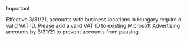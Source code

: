 > [!IMPORTANT]
> Effective 3/31/21, accounts with business locations in Hungary require a valid VAT ID. Please add a valid VAT ID to existing Microsoft Advertising accounts by 3/31/21 to prevent accounts from pausing.


